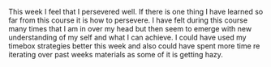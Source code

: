 This week I feel that I persevered well. If there is one thing I have learned
so far from this course it is how to persevere. I have felt during this course
many times that I am in over my head but then seem to emerge with new understanding
of my self and what I can achieve. I could have used my timebox strategies better this week
and also could have spent more time re iterating over past weeks materials as some of it
is getting hazy. 
